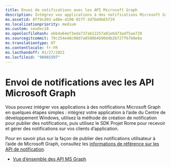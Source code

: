 ```yaml
---
title: Envoi de notifications avec les API Microsoft Graph
description: Intégrez vos applications à des notifications Microsoft Graph en quelques étapes simples.
ms.assetid: 8ff9cd93-a48e-4198-927f-3d7bd4b65f29
ms.localizationpriority: medium
ms.custom: seodec18
ms.openlocfilehash: ebb4a64ef3eda737ab12257a81e6d73adf5ae728
ms.sourcegitcommit: 79c254e48c00d7a050864b90ddb2b727f67b0e8a
ms.translationtype: HT
ms.contentlocale: fr-FR
ms.lasthandoff: 01/27/2021
ms.locfileid: "98901597"
---
```

# <a name="sending-notifications-using-microsoft-graph-apis"></a>Envoi de notifications avec les API Microsoft Graph

Vous pouvez intégrer vos applications à des notifications Microsoft Graph en quelques étapes simples : intégrez votre application à l’aide du Centre de développement Windows, utilisez la méthode de création de notification pour publier des notifications, puis utilisez le SDK Projet Rome pour recevoir et gérer des notifications sur vos clients d’application.

Pour en savoir plus sur la façon de publier des notifications utilisateur à l’aide de Microsoft Graph, consultez les [informations de référence sur les API de notification](/graph/api/resources/notifications-api-overview).

* [Vue d’ensemble des API MS Graph](/graph/notifications-concept-overview)